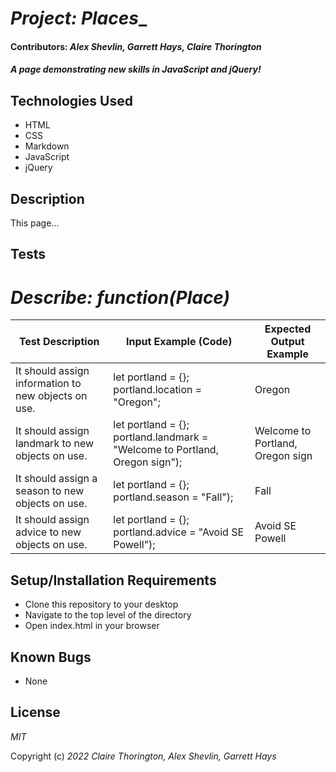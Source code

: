 # _Project: Places__

#### Contributors: _**Alex Shevlin, Garrett Hays, Claire Thorington**_

#### _A page demonstrating new skills in JavaScript and jQuery!_


## Technologies Used
* HTML
* CSS
* Markdown
* JavaScript
* jQuery

## Description

This page...


## Tests

# _Describe: function(Place)_

| Test Description  | Input Example (Code) | Expected Output Example |
| ------------- | ------------- | ------------- |
| It should assign information to new objects on use.  | let portland = {}; portland.location = "Oregon"; | Oregon |
| It should assign landmark to new objects on use.  | let portland = {}; portland.landmark = "Welcome to Portland, Oregon sign"); | Welcome to Portland, Oregon sign |
| It should assign a season to new objects on use.  | let portland = {}; portland.season = "Fall"); | Fall |
| It should assign advice to new objects on use.  | let portland = {}; portland.advice = "Avoid SE Powell"); | Avoid SE Powell |


## Setup/Installation Requirements

* Clone this repository to your desktop
* Navigate to the top level of the directory
* Open index.html in your browser

## Known Bugs

* None

## License

_MIT_

Copyright (c) _2022_ _Claire Thorington, Alex Shevlin, Garrett Hays_